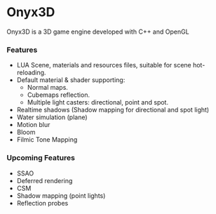 # Onyx3D
Onyx3D is a 3D game engine developed with C++ and OpenGL

### Features
- LUA Scene, materials and resources files, suitable for scene hot-reloading.
- Default material & shader supporting:
  - Normal maps.
  - Cubemaps reflection.
  - Multiple light casters: directional, point and spot.
- Realtime shadows (Shadow mapping for directional and spot light)
- Water simulation (plane)
- Motion blur
- Bloom
- Filmic Tone Mapping

### Upcoming Features

- SSAO
- Deferred rendering
- CSM
- Shadow mapping (point lights)
- Reflection probes
